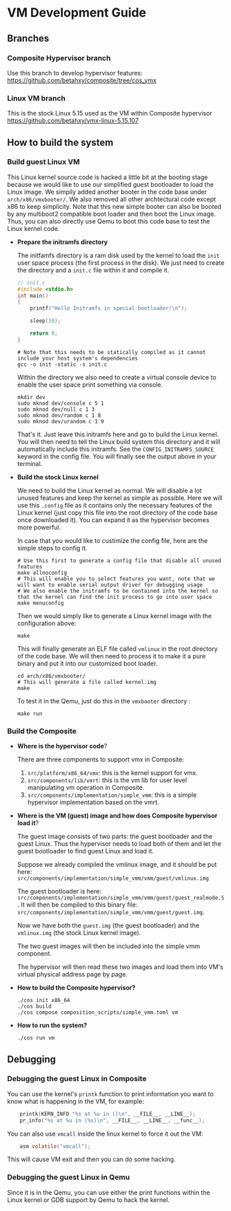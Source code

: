 # VM Development Guide
## Branches

### Composite Hypervisor branch
Use this branch to develop hypervisor features:
https://github.com/betahxy/composite/tree/cos_vmx

### Linux VM branch
This is the stock Linux 5.15 used as the VM within Composite hypervisor
https://github.com/betahxy/vmx-linux-5.15.107

## How to build the system

### Build guest Linux VM

This Linux kernel source code is hacked a little bit at the booting stage because we would like to use our simplified guest bootloader to load the Linux image. We simpily added another booter in the code base under `arch/x86/vmxbooter/`. We also removed all other archtectural code except x86 to keep simplicity. Note that this new simple booter can also be booted by any multiboot2 compatible boot loader and then boot the Linux image. Thus, you can also directly use Qemu to boot this code base to test the Linux kernel code. 

- **Prepare the initramfs directory**

	The initfamfs directory is a ram disk used by the kernel to load the `init` user space process (the first process in the disk). We just need to create the directory and a `init.c` file within it and compile it.

	```c 
	// init.c
	#include <stdio.h>
	int main()
	{
		printf("Hello Initramfs in special bootloader!\n");

		sleep(10);

		return 0;
	}
	```
	```shell
	# Note that this needs to be statically compiled as it cannot include your host system's dependencies
	gcc -o init -static -s init.c
	```
	Within the directory we also need to create a virtual console device to enable the user space print something via console.
	```shell
	mkdir dev
	sudo mknod dev/console c 5 1
	sudo mknod dev/null c 1 3
	sudo mknod dev/random c 1 8
	sudo mknod dev/urandom c 1 9
	```

	That's it. Just leave this initramfs here and go to build the Linux kernel. You will then need to tell the Linux build system this directory and it will automatically include this initramfs. See the `CONFIG_INITRAMFS_SOURCE` keyword in the config file. You will finally see the output above in your terminal.
- **Build the stock Linux kernel**

	We need to build the Linux kernel as normal. We will disable a lot unused features and keep the kernel as simple as possible. Here we will use this `.config` file as it contains only the necessary features of the Linux kernel (just copy this file into the root directory of the code base once downloaded it). You can expand it as the hypervisor becomes more powerful. 

	In case that you would like to custimize the config file, here are the simple steps to config it.
	```shell
	# Use this first to generate a config file that disable all unused features
	make allnoconfig 
	# This will enable you to select features you want, note that we will want to enable serial output driver for debugging usage
	# We also enable the initramfs to be contained into the kernel so that the kernel can find the init process to go into user space
	make menuconfig
	```

	Then we would simply like to generate a Linux kernel image with the configuration above:
	```shell
	make
	```
	This will finally generate an ELF file called `vmlinux` in the root directory of the code base. We will then need to process it to make it a pure binary and put it into our customized boot loader.
	```shell
	cd arch/x86/vmxbooter/
	# This will generate a file called kernel.img 
	make
	```
	To test it in the Qemu, just do this in the `vmxbooter` directory :
	```shell
	make run
	```

### Build the Composite

- **Where is the hypervisor code**?

	There are three components to support vmx in Composite:

	1. `src/platform/x86_64/vmx`: this is the kernel support for vmx.
	2. `src/components/lib/vmrt`: this is the vm lib for user level manipulating vm operation in Composite.
	3. `src/components/implementation/simple_vmm`: this is a simple hypervisor implementation based on the vmrt.

- **Where is the VM (guest) image and how does Composite hypervisor load it**?

	The guest image consists of two parts: the guest bootloader and the guest Linux. Thus the hypervisor needs to load both of them and let the guest bootloader to find guest Linux and load it.

	Suppose we already compiled the vmlinux image, and it should be put here: `src/components/implementation/simple_vmm/vmm/guest/vmlinux.img`

	The guest bootloader is here: `src/components/implementation/simple_vmm/vmm/guest/guest_realmode.S`. It will then be compiled to this binary file: `src/components/implementation/simple_vmm/vmm/guest/guest.img`.

	Now we have both the `guest.img` (the guest bootloader) and the `vmlinux.img` (the stock Linux kernel image).

	The two guest images will then be included into the simple vmm component. 

	The hypervisor will then read these two images and load them into VM's virtual physical address page by page.

- **How to build the Composite hypervisor?**
	```shell
	./cos init x86_64
	./cos build
	./cos compose composition_scripts/simple_vmm.toml vm
	```
- **How to run the system?**
	```shell
	./cos run vm
	```

## Debugging

### Debugging the guest Linux in Composite

You can use the kernel's `printk` function to print information you want to know what is happening in the VM, for example:
```c
	printk(KERN_INFO "%s at %u in ()\n", __FILE__, __LINE__);
	pr_info("%s at %u in (%s)\n", __FILE__, __LINE__, __func__);
```

You can also use `vmcall` inside the linux kernel to force it out the VM:
```c
	asm volatile("vmcall");
```
This will cause VM exit and then you can do some hacking.

### Debugging the guest Linux in Qemu
Since it is in the Qemu, you can use either the print functions within the Linux kernel or GDB support by Qemu to hack the kernel.